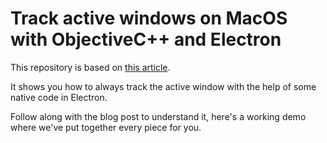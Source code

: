 # Track active windows on MacOS with ObjectiveC++ and Electron

This repository is based on [this article](https://scriptide.tech/blog/tracking-active-window-macos-objective-c-electron).

It shows you how to always track the active window with the help of some native code in Electron.

Follow along with the blog post to understand it, here's a working demo where we've put
together every piece for you.
